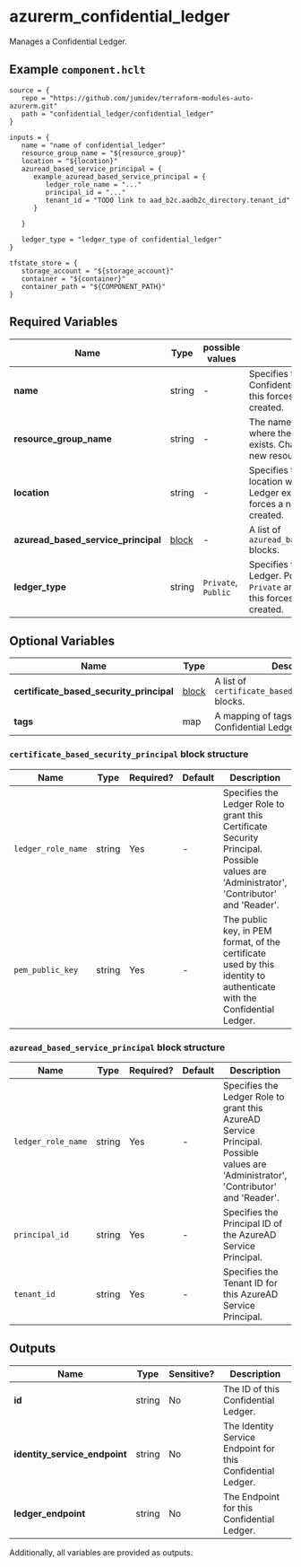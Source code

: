 # azurerm_confidential_ledger

Manages a Confidential Ledger.

## Example `component.hclt`

```hcl
source = {
   repo = "https://github.com/jumidev/terraform-modules-auto-azurerm.git" 
   path = "confidential_ledger/confidential_ledger" 
}

inputs = {
   name = "name of confidential_ledger" 
   resource_group_name = "${resource_group}" 
   location = "${location}" 
   azuread_based_service_principal = {
      example_azuread_based_service_principal = {
         ledger_role_name = "..."   
         principal_id = "..."   
         tenant_id = "TODO link to aad_b2c.aadb2c_directory.tenant_id"   
      }
  
   }
 
   ledger_type = "ledger_type of confidential_ledger" 
}

tfstate_store = {
   storage_account = "${storage_account}" 
   container = "${container}" 
   container_path = "${COMPONENT_PATH}" 
}

```

## Required Variables

| Name | Type |  possible values |  Description |
| ---- | --------- |  ----------- | ----------- |
| **name** | string |  -  |  Specifies the name of the Confidential Ledger. Changing this forces a new resource to be created. | 
| **resource_group_name** | string |  -  |  The name of the Resource Group where the Confidential Ledger exists. Changing this forces a new resource to be created. | 
| **location** | string |  -  |  Specifies the supported Azure location where the Confidential Ledger exists. Changing this forces a new resource to be created. | 
| **azuread_based_service_principal** | [block](#azuread_based_service_principal-block-structure) |  -  |  A list of `azuread_based_service_principal` blocks. | 
| **ledger_type** | string |  `Private`, `Public`  |  Specifies the type of Confidential Ledger. Possible values are `Private` and `Public`. Changing this forces a new resource to be created. | 

## Optional Variables

| Name | Type |  Description |
| ---- | --------- |  ----------- |
| **certificate_based_security_principal** | [block](#certificate_based_security_principal-block-structure) |  A list of `certificate_based_security_principal` blocks. | 
| **tags** | map |  A mapping of tags to assign to the Confidential Ledger. | 

### `certificate_based_security_principal` block structure

| Name | Type | Required? | Default | Description |
| ---- | ---- | --------- | ------- | ----------- |
| `ledger_role_name` | string | Yes | - | Specifies the Ledger Role to grant this Certificate Security Principal. Possible values are 'Administrator', 'Contributor' and 'Reader'. |
| `pem_public_key` | string | Yes | - | The public key, in PEM format, of the certificate used by this identity to authenticate with the Confidential Ledger. |

### `azuread_based_service_principal` block structure

| Name | Type | Required? | Default | Description |
| ---- | ---- | --------- | ------- | ----------- |
| `ledger_role_name` | string | Yes | - | Specifies the Ledger Role to grant this AzureAD Service Principal. Possible values are 'Administrator', 'Contributor' and 'Reader'. |
| `principal_id` | string | Yes | - | Specifies the Principal ID of the AzureAD Service Principal. |
| `tenant_id` | string | Yes | - | Specifies the Tenant ID for this AzureAD Service Principal. |



## Outputs

| Name | Type | Sensitive? | Description |
| ---- | ---- | --------- | --------- |
| **id** | string | No  | The ID of this Confidential Ledger. | 
| **identity_service_endpoint** | string | No  | The Identity Service Endpoint for this Confidential Ledger. | 
| **ledger_endpoint** | string | No  | The Endpoint for this Confidential Ledger. | 

Additionally, all variables are provided as outputs.
